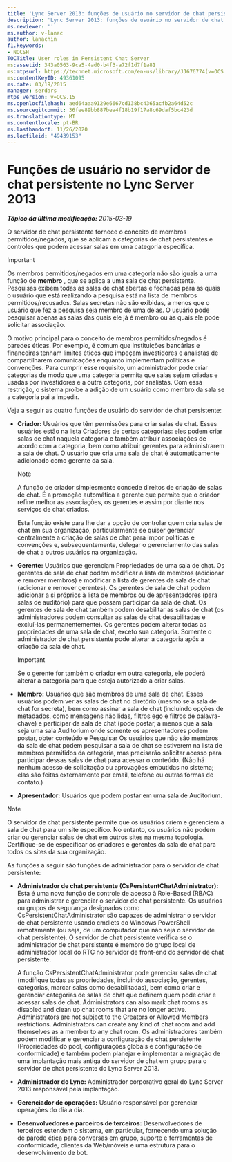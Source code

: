 ```yaml
---
title: 'Lync Server 2013: funções de usuário no servidor de chat persistente'
description: 'Lync Server 2013: funções de usuário no servidor de chat persistente.'
ms.reviewer: ''
ms.author: v-lanac
author: lanachin
f1.keywords:
- NOCSH
TOCTitle: User roles in Persistent Chat Server
ms:assetid: 343a0563-9ca5-4ad0-b4f3-a72f1d7f1a81
ms:mtpsurl: https://technet.microsoft.com/en-us/library/JJ676774(v=OCS.15)
ms:contentKeyID: 49361095
ms.date: 03/19/2015
manager: serdars
mtps_version: v=OCS.15
ms.openlocfilehash: aed64aaa9129e6667cd138bc4365acfb2a64d52c
ms.sourcegitcommit: 36fee89bb887bea4f18b19f17a8c69daf5bc423d
ms.translationtype: MT
ms.contentlocale: pt-BR
ms.lasthandoff: 11/26/2020
ms.locfileid: "49439153"
---
```

# <a name="user-roles-in-persistent-chat-server-in-lync-server-2013"></a>Funções de usuário no servidor de chat persistente no Lync Server 2013

<div data-xmlns="http://www.w3.org/1999/xhtml">

<div class="topic" data-xmlns="http://www.w3.org/1999/xhtml" data-msxsl="urn:schemas-microsoft-com:xslt" data-cs="https://msdn.microsoft.com/">

<div data-asp="https://msdn2.microsoft.com/asp">



</div>

<div id="mainSection">

<div id="mainBody">

<span> </span>

_**Tópico da última modificação:** 2015-03-19_

O servidor de chat persistente fornece o conceito de membros permitidos/negados, que se aplicam a categorias de chat persistentes e controles que podem acessar salas em uma categoria específica.

<div>


> [!IMPORTANT]  
> Os membros permitidos/negados em uma categoria não são iguais a uma função de <STRONG>membro</STRONG> , que se aplica a uma sala de chat persistente.<BR>Pesquisas exibem todas as salas de chat abertas e fechadas para as quais o usuário que está realizando a pesquisa está na lista de membros permitidos/recusados. Salas secretas não são exibidas, a menos que o usuário que fez a pesquisa seja membro de uma delas. O usuário pode pesquisar apenas as salas das quais ele já é membro ou às quais ele pode solicitar associação.



</div>

O motivo principal para o conceito de membros permitidos/negados é paredes éticas. Por exemplo, é comum que instituições bancárias e financeiras tenham limites éticos que impeçam investidores e analistas de compartilharem comunicações enquanto implementam políticas e convenções. Para cumprir esse requisito, um administrador pode criar categorias de modo que uma categoria permita que salas sejam criadas e usadas por investidores e a outra categoria, por analistas. Com essa restrição, o sistema proíbe a adição de um usuário como membro da sala se a categoria pai a impedir.

Veja a seguir as quatro funções de usuário do servidor de chat persistente:

  - **Criador:** Usuários que têm permissões para criar salas de chat. Esses usuários estão na lista Criadores de certas categorias: eles podem criar salas de chat naquela categoria e também atribuir associações de acordo com a categoria, bem como atribuir gerentes para administrarem a sala de chat. O usuário que cria uma sala de chat é automaticamente adicionado como gerente da sala.
    
    <div>
    

    > [!NOTE]  
    > A função de criador simplesmente concede direitos de criação de salas de chat. É a promoção automática a gerente que permite que o criador refine melhor as associações, os gerentes e assim por diante nos serviços de chat criados.

    
    </div>
    
    Esta função existe para lhe dar a opção de controlar quem cria salas de chat em sua organização, particularmente se quiser gerenciar centralmente a criação de salas de chat para impor políticas e convenções e, subsequentemente, delegar o gerenciamento das salas de chat a outros usuários na organização.

  - **Gerente:** Usuários que gerenciam Propriedades de uma sala de chat. Os gerentes de sala de chat podem modificar a lista de membros (adicionar e remover membros) e modificar a lista de gerentes da sala de chat (adicionar e remover gerentes). Os gerentes de sala de chat podem adicionar a si próprios à lista de membros ou de apresentadores (para salas de auditório) para que possam participar da sala de chat. Os gerentes de sala de chat também podem desabilitar as salas de chat (os administradores podem consultar as salas de chat desabilitadas e excluí-las permanentemente). Os gerentes podem alterar todas as propriedades de uma sala de chat, exceto sua categoria. Somente o administrador de chat persistente pode alterar a categoria após a criação da sala de chat.
    
    <div>
    

    > [!IMPORTANT]  
    > Se o gerente for também o criador em outra categoria, ele poderá alterar a categoria para que esteja autorizado a criar salas.

    
    </div>

  - **Membro:** Usuários que são membros de uma sala de chat. Esses usuários podem ver as salas de chat no diretório (mesmo se a sala de chat for secreta), bem como assinar a sala de chat (incluindo opções de metadados, como mensagens não lidas, filtros ego e filtros de palavra-chave) e participar da sala de chat (pode postar, a menos que a sala seja uma sala Auditorium onde somente os apresentadores podem postar, obter conteúdo e Pesquisar Os usuários que não são membros da sala de chat podem pesquisar a sala de chat se estiverem na lista de membros permitidos da categoria, mas precisarão solicitar acesso para participar dessas salas de chat para acessar o conteúdo. (Não há nenhum acesso de solicitação ou aprovações embutidas no sistema; elas são feitas externamente por email, telefone ou outras formas de contato.)

  - **Apresentador:** Usuários que podem postar em uma sala de Auditorium.

<div>


> [!NOTE]  
> O servidor de chat persistente permite que os usuários criem e gerenciem a sala de chat para um site específico. No entanto, os usuários não podem criar ou gerenciar salas de chat em outros sites na mesma topologia. Certifique-se de especificar os criadores e gerentes da sala de chat para todos os sites da sua organização.



</div>

As funções a seguir são funções de administrador para o servidor de chat persistente:

  - **Administrador de chat persistente (CsPersistentChatAdministrator):** Esta é uma nova função de controle de acesso à Role-Based (RBAC) para administrar e gerenciar o servidor de chat persistente. Os usuários ou grupos de segurança designados como CsPersistentChatAdministrator são capazes de administrar o servidor de chat persistente usando cmdlets do Windows PowerShell remotamente (ou seja, de um computador que não seja o servidor de chat persistente). O servidor de chat persistente verifica se o administrador de chat persistente é membro do grupo local de administrador local do RTC no servidor de front-end do servidor de chat persistente.
    
    A função CsPersistentChatAdministrator pode gerenciar salas de chat (modifique todas as propriedades, incluindo associação, gerentes, categorias, marcar salas como desabilitadas), bem como criar e gerenciar categorias de salas de chat que definem quem pode criar e acessar salas de chat. Administrators can also mark chat rooms as disabled and clean up chat rooms that are no longer active. Administrators are not subject to the Creators or Allowed Members restrictions. Administrators can create any kind of chat room and add themselves as a member to any chat room. Os administradores também podem modificar e gerenciar a configuração de chat persistente (Propriedades do pool, configurações globais e configuração de conformidade) e também podem planejar e implementar a migração de uma implantação mais antiga do servidor de chat em grupo para o servidor de chat persistente do Lync Server 2013.

  - **Administrador do Lync:** Administrador corporativo geral do Lync Server 2013 responsável pela implantação.

  - **Gerenciador de operações:** Usuário responsável por gerenciar operações do dia a dia.

  - **Desenvolvedores e parceiros de terceiros:** Desenvolvedores de terceiros estendem o sistema, em particular, fornecendo uma solução de parede ética para conversas em grupo, suporte e ferramentas de conformidade, clientes da Web/móveis e uma estrutura para o desenvolvimento de bot.

</div>

<span> </span>

</div>

</div>

</div>


